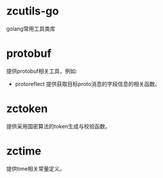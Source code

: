 zcutils-go
=====

golang常用工具类库

# protobuf
提供protobuf相关工具，例如:
- protoreflect 提供获取目标proto消息的字段信息的相关函数。

# zctoken
提供采用国密算法的token生成与校验函数。

# zctime
提供time相关常量定义。
